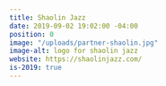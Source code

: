 ```yaml
---
title: Shaolin Jazz
date: 2019-09-02 19:02:00 -04:00
position: 0
image: "/uploads/partner-shaolin.jpg"
image-alt: logo for shaolin jazz
website: https://shaolinjazz.com/
is-2019: true
---
```


